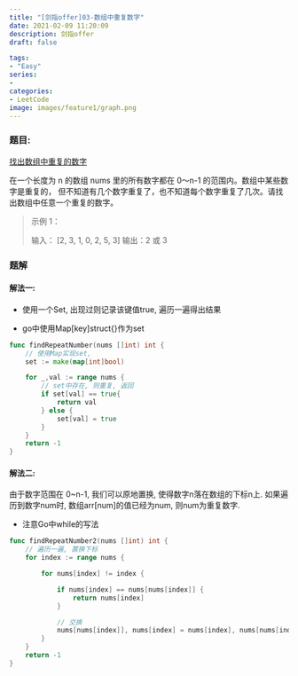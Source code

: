```yaml
---
title: "[剑指offer]03-数组中重复数字"
date: 2021-02-09 11:20:09
description: 剑指offer
draft: false

tags:
- "Easy"
series:
- 
categories:
- LeetCode
image: images/feature1/graph.png
---
```




### 题目:



[找出数组中重复的数字](https://leetcode-cn.com/problems/shu-zu-zhong-zhong-fu-de-shu-zi-lcof/)

在一个长度为 n 的数组 nums 里的所有数字都在 0～n-1 的范围内。数组中某些数字是重复的，
但不知道有几个数字重复了，也不知道每个数字重复了几次。请找出数组中任意一个重复的数字。



> 示例 1：
>
> 输入：
> [2, 3, 1, 0, 2, 5, 3]
> 输出：2 或 3 



### 题解



#### 解法一:



* 使用一个Set, 出现过则记录该键值true, 遍历一遍得出结果

* go中使用Map[key]struct{}作为set



```go
func findRepeatNumber(nums []int) int {
	// 使用Map实现set,
	set := make(map[int]bool)

	for _,val := range nums {
		// set中存在, 则重复, 返回
		if set[val] == true{
			return val
		} else {
			set[val] = true
		}
	}
	return -1
}
```



#### 解法二:



由于数字范围在 0~n-1, 我们可以原地置换, 使得数字n落在数组的下标n上. 如果遍历到数字num时, 数组arr[num]的值已经为num, 则num为重复数字.



* 注意Go中while的写法



```go
func findRepeatNumber2(nums []int) int {
	// 遍历一遍, 置换下标
	for index := range nums {

		for nums[index] != index {

			if nums[index] == nums[nums[index]] {
				return nums[index]
			}

			// 交换
			nums[nums[index]], nums[index] = nums[index], nums[nums[index]]
		}
	}
	return -1
}
```

